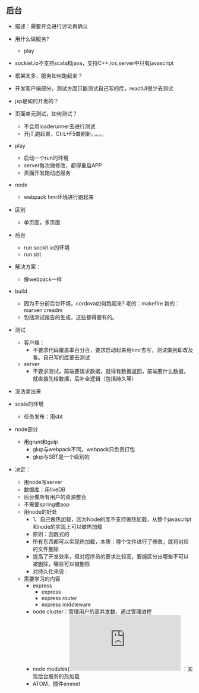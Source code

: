 ## 后台
- 描述：需要开会进行讨论再确认

- 用什么做服务?
  - play
- sockiet.io不支持scala和java，支持C++,ios,server中只有javascript
- 框架太多，服务如何跑起来？
- 开发客户端部分，测试方面只能测试自己写的库，reactUI很少去测试

- jsp是如何开发的？

- 页面单元测试，如何测试？
  - 不会用loaderunner去进行测试
  - 开jT,跑起来，CtrL+F5做刷新。。。。。

- play
  - 启动一个run的环境
  - server每次做修改，都得重启APP
  - 页面开发跑动态服务

- node
  - webpack hmr环境进行跑起来

- 区别
  - 单页面，多页面

- 后台
  - run sockit.io的环境
  - run sbt


- 解决方案：
  - 像webpack一样


- build
  - 因为不分前后台环境，cordova如何跑起来? 老的：makefire 新的：marven creadm
  - 包括测试报告的生成，这些都得要有的。

- 测试
  - 客户端：
    - 不要求代码覆盖率百分百，要求启动起来用hmr去写，测试做到即改及看。自己写的库要去测试
  - server
    - 不要求测试，前端要请求数据，就得有数据返回，前端要什么数据，就直接先给数据，后补全逻辑（包括持久等）


- 没法拿出来
- scala的环境
  - 任务发布：用sbt

- node部分
  - 用grunt和gulp
    - glup与webpack不同，webpack只负责打包
    - glup与SBT是一个级别的


- 决定：
  - 用node写server
  - 数据库：用liveDB
  - 后台做所有用户的资源整合
  - 不需要spring做aop
  - 用node的好处
    - 1、自己做热加载，因为Node的库不支持做热加载，从整个javascript和node的实现上可以做热加载
    - 原则：函数式的
    - 所有东西都可以实现热加载，本质：哪个文件进行了修改，就将对应的文件删除
    - 提高了开发效率，但对程序员的要求比较高，要能区分出哪些不可以被删除，哪些可以被删除
    - 对持久化来说：
  - 需要学习的内容
    - express
      - express
      - express router
      - express middleware
    - node cluster：管理用户的高并发数，通过管理进程
    - node modules(![node modules](https://nodejs.org/api/cluster.html) ：实现后台服务的热加载
    - ATOM，插件emmet
